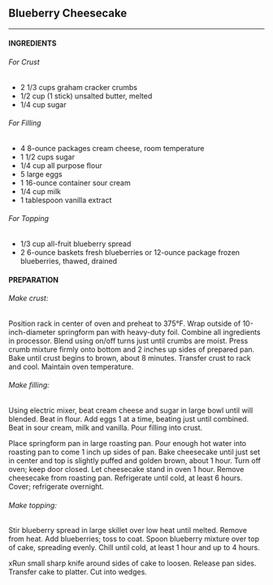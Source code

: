 ## Blueberry Cheesecake

---------

#### INGREDIENTS

###### For Crust

- 2 1/3 cups graham cracker crumbs
- 1/2 cup (1 stick) unsalted butter, melted
- 1/4 cup sugar

###### For Filling

- 4 8-ounce packages cream cheese, room temperature
- 1 1/2 cups sugar
- 1/4 cup all purpose flour
- 5 large eggs
- 1 16-ounce container sour cream
- 1/4 cup milk
- 1 tablespoon vanilla extract

###### For Topping

- 1/3 cup all-fruit blueberry spread
- 2 6-ounce baskets fresh blueberries or 12-ounce package frozen blueberries, thawed, drained



#### PREPARATION

###### Make crust:

Position rack in center of oven and preheat to 375°F. Wrap outside of 10-inch-diameter springform pan with heavy-duty foil. Combine all ingredients in processor. Blend using on/off turns just until crumbs are moist. Press crumb mixture firmly onto bottom and 2 inches up sides of prepared pan. Bake until crust begins to brown, about 8 minutes. Transfer crust to rack and cool. Maintain oven temperature.

###### Make filling:

Using electric mixer, beat cream cheese and sugar in large bowl until will blended. Beat in flour. Add eggs 1 at a time, beating just until combined. Beat in sour cream, milk and vanilla. Pour filling into crust.

Place springform pan in large roasting pan. Pour enough hot water into roasting pan to come 1 inch up sides of pan. Bake cheesecake until just set in center and top is slightly puffed and golden brown, about 1 hour. Turn off oven; keep door closed. Let cheesecake stand in oven 1 hour. Remove cheesecake from roasting pan. Refrigerate until cold, at least 6 hours. Cover; refrigerate overnight.

###### Make topping:

Stir blueberry spread in large skillet over low heat until melted. Remove from heat. Add blueberries; toss to coat. Spoon blueberry mixture over top of cake, spreading evenly. Chill until cold, at least 1 hour and up to 4 hours.

xRun small sharp knife around sides of cake to loosen. Release pan sides. Transfer cake to platter. Cut into wedges.






